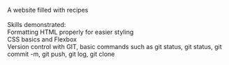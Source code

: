 A website filled with recipes<br/><br/>
Skills demonstrated:<br/>
Formatting HTML properly for easier styling<br/>
CSS basics and Flexbox<br/>
Version control with GIT, basic commands such as git status, git status, git commit -m, git push, git log, git clone<br/>
